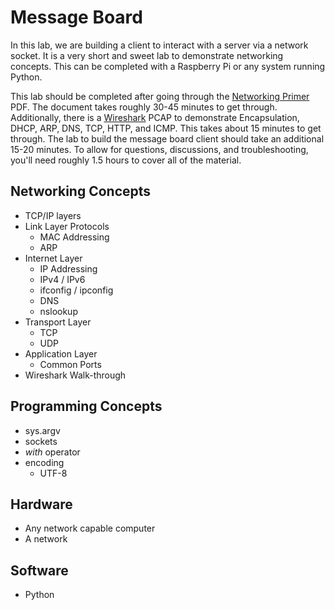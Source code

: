# Message Board
In this lab, we are building a client to interact with a server via a network
socket.  It is a very short and sweet lab to demonstrate networking concepts.
This can be completed with a Raspberry Pi or any system running Python.

This lab should be completed after going through the [Networking
Primer](./Networking_Primer.pdf) PDF.  The document takes roughly 30-45 minutes
to get through.  Additionally, there is a [Wireshark](./wireshark.pcapng) PCAP 
to demonstrate Encapsulation, DHCP, ARP, DNS, TCP, HTTP, and ICMP.  This takes
about 15 minutes to get through.  The lab to build the message board client 
should take an additional 15-20 minutes.  To allow for questions, discussions, 
and troubleshooting, you'll need roughly 1.5 hours to cover all of the 
material.

## Networking Concepts

* TCP/IP layers
* Link Layer Protocols
    * MAC Addressing
    * ARP
* Internet Layer
    * IP Addressing
    * IPv4 / IPv6
    * ifconfig / ipconfig
    * DNS
    * nslookup
* Transport Layer
    * TCP
    * UDP
* Application Layer
    * Common Ports
* Wireshark Walk-through

## Programming Concepts
    
* sys.argv
* sockets
* *with* operator
* encoding
    * UTF-8

## Hardware
    
* Any network capable computer
* A network

## Software
    
* Python
